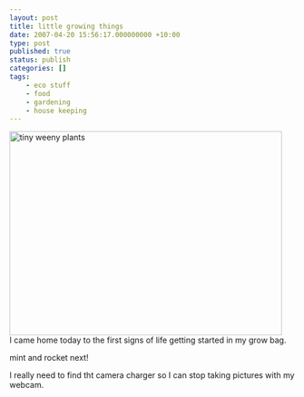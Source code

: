 ```yaml
---
layout: post
title: little growing things
date: 2007-04-20 15:56:17.000000000 +10:00
type: post
published: true
status: publish
categories: []
tags:
    - eco stuff
    - food
    - gardening
    - house keeping
---
```


<p><img src="{{ site.baseurl }}/assets/seedlings.jpg" title="tiny weeny plants" alt="tiny weeny plants" height="360" width="480" /><br />
I came home today to the first signs of life getting started in my grow bag.</p>
<p>mint and rocket next!</p>
<p>I really need to find tht camera charger so I can stop taking pictures with my webcam.</p>
